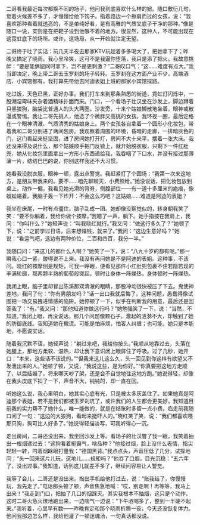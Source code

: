 二哥看我最近每次都换不同的场子，他问我到底喜欢什么样的妞。随口敷衍几句，觉着火候差不多了，才慢慢给他下钩子。指着路边一个擦肩而过的女孩，说：“我喜欢那种看着就透亮的，不是单纯好看，是有高雅的气质又底子干净的那种。”像是随口一说，实则是在把靶子设到他够不着的地方。很显然，这种人，不可能出现在这霓虹底下的场所。或许，这场局，从一开始就注定无望。

二哥终于吐了实话：前几天半夜去那家KTV玩趁着多多喝大了，把她拿下了；昨晚又搞定了晓雨。我心里冷笑，这可不是我逼你堕落，我只是添了把火。我故意挑衅：“要是能俩妞同时拿下，岂不是更刺激？”二哥叹口气：“这……难度有点大。”我当即决定，晚上带二哥去玉罗刹的场子转转。玉罗刹在这方面产业不少，高端酒店、小宾馆都有，我打算先带他去阿迪表姐上班的那家小宾馆探路。

吃过饭，天色已黑，正好办事。我们打车来到那条熟悉的街道，霓虹灯闪烁中，一股潮湿霉味夹杂着酒精味扑面而来。门口，一个看场子壮汉坐在沙发上，脚边蹲着只黑狼狗，脑袋比普通人的头大两圈。沙发旁，十来个姑娘懒散地坐着，眼神或散漫或警惕。我让二哥先挑人，他选了个微胖又高挑的女孩。我环视一圈，最后定格在一个眼神清澈、气质清秀的姑娘身上。两个女孩各自拿着一个圆形小化妆包，带着我和二哥分别进了两间包房。我观察着周围的环境，昏暗的走廊，一排暗灰色的门，这门看起来挺坚固，进了房间她打开灯，房间不大十来平，摆着一张大床。我还没来得及说什么，那个姑娘顺手把门反锁上，就开始脱衣服，只剩下一件红肚兜，她从化妆包里面拿出一方形小东西递给我，我吞咽了下口水，并没有接过那薄薄一片，结结巴巴的说，你别这样我还不大习惯。

她看我没脱衣服，眼神一顿，露出点警觉。我赶紧打了个圆场：“我第一次来这地方，是朋友带我来的。要不……咱先聊聊天，小费照给。”她没说话，把化妆包放到桌上，动作一偏，我看见她光滑的背脊，侧腹部位——有一道十多厘米的疤痕，像蜈蚣蜷着。我脑子轰一下炸开：不会这么巧吧？这姑娘……难道是阿迪的表姐？

我坐在床尾，一时有点僵住，脑子乱成一团。她却像没察觉似的，转身朝我笑了笑：“要不你躺着，我给你做个按摩。”我嗯了一声，躺下。她手指按在我肩上，我问：“你叫什么？”她轻声说：“叫我晓红就行。”我又问：“做这行多久了？”她顿了下，说：“之前学过日语，后来想赚钱，就来了。”我问：“这边生意好吗？”她说：“看运气吧，这边有两种价位，二百和四百，我分一半。”

我随口问：“来这儿的都什么人啊？”她笑了一下，说：“八九十岁的都有呢。”那一瞬我心口一紧，酸得说不上来。我没有再问她是不是阿迪的表姐。这种事，不该问。晓红的按摩倒是规矩，可我一睁眼，便看见那件小红肚兜包裹不住若隐若现的丰满轮廓，那两颗半熟的葡萄般突起，顿时让身体一阵燥热，身体顿时一阵燥热。

我闭上眼，脑子里却冒出陈溪那双清澈的眼睛，那股冲动很快被压了下去。鬼使神差地，我问了句：“你有男朋友吗？”话一出口我就后悔了。这种问题，愚蠢得像试图把一场交易拽进情感的陷阱。她停顿了一下，似乎在判断我的用意，最后还是回答我了：“有。”我又问：“那他知道你做这行吗？”她勉强笑了一下，说：“当然，不知道。”我闭上眼，再没说话。那几个问题像颗石子，激起的涟漪不大，却触到了她的防御底线。我知道她在撒谎。可能是怕麻烦，怕客人纠缠；也可能，她只是本能地，不愿说实话。

随着我沉默不语，她轻声说：“躺过来吧，我给你按头。”我顺从地靠过去，头落在她腿上，那地方柔软、温热，却让我下意识闭上眼屏住了呼吸。过了几秒，她开口：“本来，这些话不该说的。”“但我来这儿这么久，头一回见到你这样有欲望又不发泄出来的人。”她顿了顿，又说，“我说这些，是为你好。”“你真要把这地方走顺了，以后结婚了，将来哪天吵了架，还是会不自觉地往这地方跑。”她说得轻，却像在我头皮底下扣了一下，声音不大，钝钝的，却一直在回。

听她这么说，我心里明白，她其实心底有光，只是被太多灰盖住了。如果她真是阿迪那个表姐，若不是我们都被玉罗刹坑了，或许我们的人生都会更美好。我知道目前我的实力帮不了她什么，唯一能做的，就是在结账时多留一点小费。临走前我随口问了一句：“这边的大狼狗，看起来挺吓人的。”晓红笑了笑，说：“我们都喜欢喂那只狗，狗可比人好多了。”她说得轻描淡写，可我听得心一沉。

走出房间，二哥还没出来，我坐回沙发上等。看场子的壮汉瞥了我一眼，我笑着抽出一根烟递过去：“这狗看着挺霸气，啥品种？”他接过烟，脸上没什么表情，指尖轻轻一转，叼着烟眯眼打量我：“德国黑背。”我点点头，声音压低了几分，试探地问：“头一回来这片儿玩，这地儿……规矩吗？”他吞了口烟，目光沉稳：“五六年了，没出过事。”我知道，话到这儿就差不多了，继续问容易让人警觉。

我等了会儿，二哥还是没出来。掏出手机给他打过去，说：“账我结了，你慢慢玩，我先走了。”电话那头顿了顿，声音焦急地喊：“哎，别走啊！再等等，我马上出来！”我走到门口，把抽了几口的烟踩灭。其实我根本不抽烟，这只是个动作。这时二哥火急火燎地跑出来，一边喘气一边说：“下午酒喝多了，整到一半硬不起来。”我听着，心里早有数——昨晚肯定和那个晓雨折腾一夜，今天还没恢复体力。他问我那边怎么样，我给他灌了一顿迷魂汤，一句真话都没说。